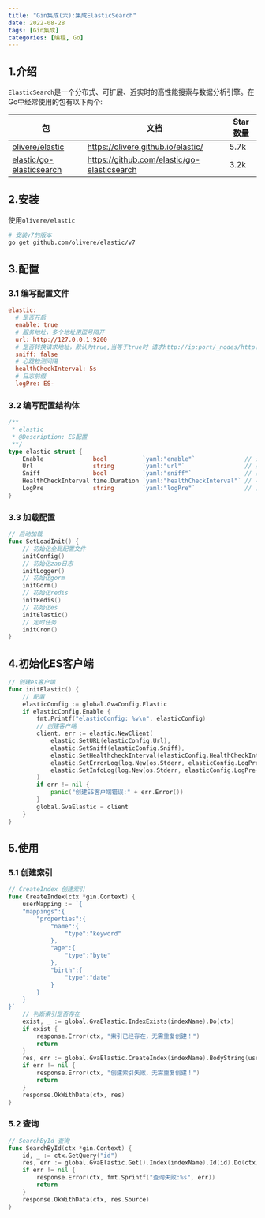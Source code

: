 ```yaml
---
title: "Gin集成(六):集成ElasticSearch"
date: 2022-08-28
tags: [Gin集成]
categories: [编程, Go]
---
```


## 1.介绍

`ElasticSearch`是一个分布式、可扩展、近实时的高性能搜索与数据分析引擎。在Go中经常使用的包有以下两个:

| 包                                                                 |文档| Star 数量 |
|-------------------------------------------------------------------|----------|---------|
| [olivere/elastic](https://github.com/olivere/elastic)             |https://olivere.github.io/elastic/|5.7k|
| [elastic/go-elasticsearch](https://github.com/elastic/go-elasticsearch) |https://github.com/elastic/go-elasticsearch|3.2k|

## 2.安装
使用`olivere/elastic`

```bash
# 安装v7的版本
go get github.com/olivere/elastic/v7
```

## 3.配置

### 3.1 编写配置文件

```ini
elastic:
  # 是否开启
  enable: true
  # 服务地址，多个地址用逗号隔开
  url: http://127.0.0.1:9200
  # 是否转换请求地址，默认为true,当等于true时 请求http://ip:port/_nodes/http，将其返回的url作为请求路径
  sniff: false
  # 心跳检测间隔
  healthCheckInterval: 5s
  # 日志前缀
  logPre: ES-
```

### 3.2 编写配置结构体

```go
/**
 * elastic
 * @Description: ES配置
 **/
type elastic struct {
	Enable              bool          `yaml:"enable"`              // 是否开启
	Url                 string        `yaml:"url"`                 // 服务地址，多个地址用逗号隔开
	Sniff               bool          `yaml:"sniff"`               // 是否转换请求地址，默认为true,当等于true时 请求http://ip:port/_nodes/http，将其返回的url作为请求路径
	HealthCheckInterval time.Duration `yaml:"healthCheckInterval"` // 心跳检测间隔
	LogPre              string        `yaml:"logPre"`              // 日志前缀
}
```

### 3.3 加载配置
```go
// 启动加载
func SetLoadInit() {
	// 初始化全局配置文件
	initConfig()
	// 初始化zap日志
	initLogger()
	// 初始化gorm
	initGorm()
	// 初始化redis
	initRedis()
	// 初始化es
	initElastic()
	// 定时任务
	initCron()
}
```

## 4.初始化ES客户端
```go
// 创建es客户端
func initElastic() {
	// 配置
	elasticConfig := global.GvaConfig.Elastic
	if elasticConfig.Enable {
		fmt.Printf("elasticConfig: %v\n", elasticConfig)
		// 创建客户端
		client, err := elastic.NewClient(
			elastic.SetURL(elasticConfig.Url),
			elastic.SetSniff(elasticConfig.Sniff),
			elastic.SetHealthcheckInterval(elasticConfig.HealthCheckInterval),
			elastic.SetErrorLog(log.New(os.Stderr, elasticConfig.LogPre+"ERROR ", log.LstdFlags)),
			elastic.SetInfoLog(log.New(os.Stderr, elasticConfig.LogPre+"INFO ", log.LstdFlags)),
		)
		if err != nil {
			panic("创建ES客户端错误:" + err.Error())
		}
		global.GvaElastic = client
	}
}
```

## 5.使用

### 5.1 创建索引
```go
// CreateIndex 创建索引
func CreateIndex(ctx *gin.Context) {
	userMapping := `{
    "mappings":{
        "properties":{
            "name":{
                "type":"keyword"
            },
            "age":{
                "type":"byte"
            },
            "birth":{
                "type":"date"
            }
        }
    }
}`
	// 判断索引是否存在
	exist, _ := global.GvaElastic.IndexExists(indexName).Do(ctx)
	if exist {
		response.Error(ctx, "索引已经存在，无需重复创建！")
		return
	}
	res, err := global.GvaElastic.CreateIndex(indexName).BodyString(userMapping).Do(ctx)
	if err != nil {
		response.Error(ctx, "创建索引失败，无需重复创建！")
		return
	}
	response.OkWithData(ctx, res)
}
```

### 5.2 查询
```go
// SearchById 查询
func SearchById(ctx *gin.Context) {
	id, _ := ctx.GetQuery("id")
	res, err := global.GvaElastic.Get().Index(indexName).Id(id).Do(ctx)
	if err != nil {
		response.Error(ctx, fmt.Sprintf("查询失败:%s", err))
		return
	}
	response.OkWithData(ctx, res.Source)
}
```
